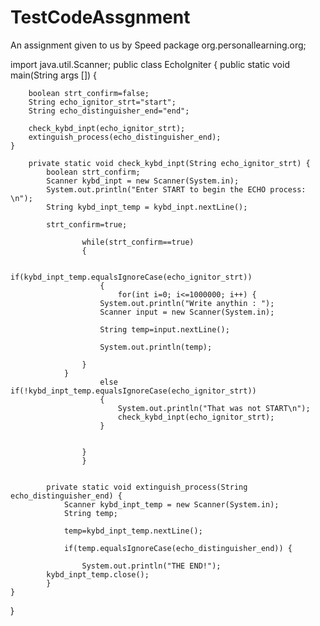 # TestCodeAssgnment
An assignment given to us by Speed
package org.personallearning.org;

import java.util.Scanner;
public class EchoIgniter {
	public static void main(String args []) {
		
		boolean strt_confirm=false;
		String echo_ignitor_strt="start";
		String echo_distinguisher_end="end";
		
		check_kybd_inpt(echo_ignitor_strt);
		extinguish_process(echo_distinguisher_end);
	}
				
		private static void check_kybd_inpt(String echo_ignitor_strt) {
			boolean strt_confirm;
			Scanner kybd_inpt = new Scanner(System.in);
			System.out.println("Enter START to begin the ECHO process: \n");
			String kybd_inpt_temp = kybd_inpt.nextLine();
			
			strt_confirm=true;
					
					while(strt_confirm==true)
					{
						
						if(kybd_inpt_temp.equalsIgnoreCase(echo_ignitor_strt))
						{
							for(int i=0; i<=1000000; i++) {
						System.out.println("Write anythin : ");
						Scanner input = new Scanner(System.in);
						
						String temp=input.nextLine();
						
						System.out.println(temp);
						
					}
				}
						else if(!kybd_inpt_temp.equalsIgnoreCase(echo_ignitor_strt))
						{		
							System.out.println("That was not START\n");
							check_kybd_inpt(echo_ignitor_strt);
						}	
						
						
					}
					}
		
					
			private static void extinguish_process(String echo_distinguisher_end) {
				Scanner kybd_inpt_temp = new Scanner(System.in);
				String temp;
				
				temp=kybd_inpt_temp.nextLine();
				
				if(temp.equalsIgnoreCase(echo_distinguisher_end)) {
					
					System.out.println("THE END!");
			kybd_inpt_temp.close();
			}
	}
}
